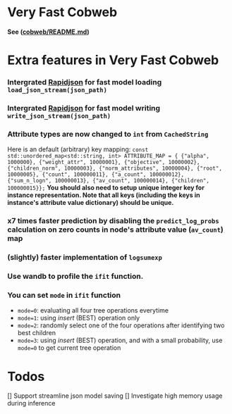 # Very Fast Cobweb
__See ([cobweb/README.md](https://github.com/Teachable-AI-Lab/cobweb/blob/main/README.md))__

# Extra features in Very Fast Cobweb
### Intergrated [Rapidjson](https://github.com/Tencent/rapidjson) for fast model loading `load_json_stream(json_path)`
### Intergrated [Rapidjson](https://github.com/Tencent/rapidjson) for fast model writing `write_json_stream(json_path)`
### Attribute types are now changed to `int` from `CachedString`
Here is an default (arbitrary) key mapping:
`const std::unordered_map<std::string, int> ATTRIBUTE_MAP = {
    {"alpha", 1000000},
    {"weight_attr", 10000001},
    {"objective", 10000002},
    {"children_norm", 10000003},
    {"norm_attributes", 10000004},
    {"root", 10000005},
    {"count", 100000011},
    {"a_count", 100000012},
    {"sum_n_logn", 100000013},
    {"av_count", 100000014},
    {"children", 100000015}};`
__You should also need to setup unique integer key for instance representation. Note that all keys (including the keys in instance's attribute value dictionary) should be unique.__
### x7 times faster prediction by disabling the `predict_log_probs` calculation on zero counts in node's attribute value (`av_count`) map
### (slightly) faster implementation of `logsumexp`
### Use wandb to profile the `ifit` function.
### You can set `mode` in `ifit` function
- `mode=0`: evaluating all four tree operations everytime
- `mode=1`: using _insert_ (BEST) operation only
- `mode=2`: randomly select one of the four operations after identifying two best children
- `mode=3`: using _insert_ (BEST) operation, and with a small probability, use `mode=0` to get current tree operation

# Todos
[] Support streamline json model saving
[] Investigate high memory usage during inference


